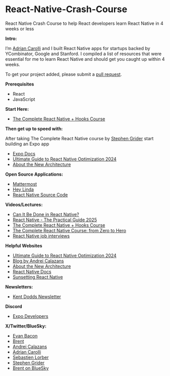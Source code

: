 # React-Native-Crash-Course
React Native Crash Course to help React developers learn React Native in 4 weeks or less

**Intro:** 

I’m [Adrian Carolli](https://x.com/icookandcode) and I built React Native apps for startups backed by YCombinator, Google and Stanford. I compiled a list of resources that were essential for me to learn React Native and should get you caught up within 4 weeks.

To get your project added, please submit a [pull request](https://github.com/watadarkstar/React-Native-Crash-Course/pulls).

**Prerequisites**
- React
- JavaScript

**Start Here:**  

- [The Complete React Native + Hooks Course](https://www.udemy.com/course/the-complete-react-native-and-redux-course/)

**Then get up to speed with:**

After taking The Complete React Native course by [Stephen Grider](https://x.com/ste_grider) start building an Expo app

- [Expo Docs](https://docs.expo.dev/)
- [Ultimate Guide to React Native Optimization 2024](https://www.callstack.com/ebook/the-ultimate-guide-to-react-native-optimization)
- [About the New Architecture](https://reactnative.dev/architecture/landing-page)

**Open Source Applications:**  

- [Mattermost](https://github.com/mattermost/mattermost-mobile)
- [Hey Linda](https://github.com/heylinda/heylinda-app)
- [React Native Source Code](https://github.com/facebook/react-native)

**Videos/Lectures:**  

- [Can It Be Done in React Native?](https://www.youtube.com/@wcandillon)
- [React Native - The Practical Guide 2025](https://www.udemy.com/course/react-native-the-practical-guide/)
- [The Complete React Native + Hooks Course](https://www.udemy.com/course/the-complete-react-native-and-redux-course/)
- [The Complete React Native Course: from Zero to Hero](https://www.youtube.com/watch?v=ANdSdIlgsEw)
- [React Native job interviews](https://www.youtube.com/watch?v=a3VVgt9jaus)

**Helpful Websites**

- [Ultimate Guide to React Native Optimization 2024](https://www.callstack.com/ebook/the-ultimate-guide-to-react-native-optimization)
- [Blog by Andrei Calazans](https://andrei-calazans.com/)
- [About the New Architecture](https://reactnative.dev/architecture/landing-page)
- [React Native Docs](https://reactnative.dev/docs/getting-started)
- [Sunsetting React Native](https://medium.com/airbnb-engineering/sunsetting-react-native-1868ba28e30a)

**Newsletters:**

- [Kent Dodds Newsletter](https://kentcdodds.com/subscribe)

**Discord**

- [Expo Developers](https://discord.com/invite/expo)

**X/Twitter/BlueSky:**  

- [Evan Bacon](https://x.com/Baconbrix)
- [Brent](https://x.com/notbrent)
- [Andrei Calazans](https://x.com/Andrei_Calazans)
- [Adrian Carolli](https://x.com/icookandcode)
- [Sebastien Lorber](https://x.com/sebastienlorber)
- [Stephen Grider](https://x.com/ste_grider)
- [Brent on BlueSky](https://bsky.app/profile/notbrent.dev)
